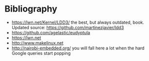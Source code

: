 # Bibliography

- <https://lwn.net/Kernel/LDD3/> the best, but always outdated, book. Updated source: <https://github.com/martinezjavier/ldd3>
- <https://github.com/agelastic/eudyptula>
- <https://lwn.net>
- <http://www.makelinux.net>
- <http://nairobi-embedded.org/> you will fall here a lot when the hard Google queries start popping
